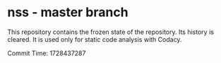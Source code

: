 # nss - master branch

This repository contains the frozen state of the repository.
Its history is cleared. It is used only for static code
analysis with Codacy.

Commit Time: 1728437287